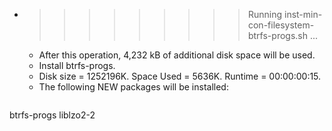 * >>>>>>>>> Running inst-min-con-filesystem-btrfs-progs.sh ...
  * After this operation, 4,232 kB of additional disk space will be used.
  * Install btrfs-progs.
  * Disk size = 1252196K. Space Used = 5636K. Runtime = 00:00:00:15.
  * The following NEW packages will be installed:
  ```bash
btrfs-progs liblzo2-2
  ```
